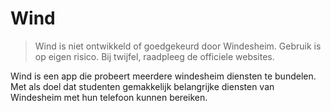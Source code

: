 # Wind
> Wind is niet ontwikkeld of goedgekeurd door Windesheim. Gebruik is op eigen risico. Bij twijfel, raadpleeg de officiele websites.

Wind is een app die probeert meerdere windesheim diensten te bundelen. 
Met als doel dat studenten gemakkelijk belangrijke diensten van Windesheim met hun telefoon kunnen bereiken.
